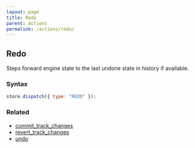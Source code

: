 ```yaml
---
layout: page
title: Redo
parent: Actions
permalink: /actions/redo/
---
```


## Redo

Steps forward engine state to the last undone state in history if available.

### Syntax

```js
store.dispatch({ type: "REDO" });
```

### Related

- [commit_track_changes](./commit_track_changes.md)
- [revert_track_changes](./revert_track_changes.md)
- [undo](./undo.md)
